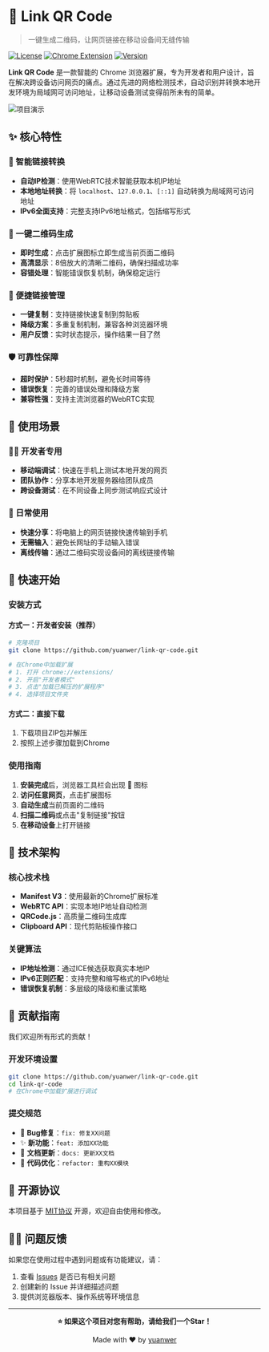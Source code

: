 # 🔗 Link QR Code

> 一键生成二维码，让网页链接在移动设备间无缝传输

[![License](https://img.shields.io/badge/license-MIT-blue.svg)](LICENSE)
[![Chrome Extension](https://img.shields.io/badge/Chrome-Extension-green.svg)](https://chrome.google.com/webstore/category/extensions)
[![Version](https://img.shields.io/badge/version-1.0-orange.svg)](https://github.com/yuanwer/link-qr-code)

**Link QR Code** 是一款智能的 Chrome 浏览器扩展，专为开发者和用户设计，旨在解决跨设备访问网页的痛点。通过先进的网络检测技术，自动识别并转换本地开发环境为局域网可访问地址，让移动设备测试变得前所未有的简单。

![项目演示](https://github.com/user-attachments/assets/d53f57f7-33ef-4502-91ad-2bd6563c3155)

## ✨ 核心特性

### 🚀 智能链接转换
- **自动IP检测**：使用WebRTC技术智能获取本机IP地址
- **本地地址转换**：将 `localhost`、`127.0.0.1`、`[::1]` 自动转换为局域网可访问地址
- **IPv6全面支持**：完整支持IPv6地址格式，包括缩写形式

### 📱 一键二维码生成
- **即时生成**：点击扩展图标立即生成当前页面二维码
- **高清显示**：8倍放大的清晰二维码，确保扫描成功率
- **容错处理**：智能错误恢复机制，确保稳定运行

### 🔄 便捷链接管理
- **一键复制**：支持链接快速复制到剪贴板
- **降级方案**：多重复制机制，兼容各种浏览器环境
- **用户反馈**：实时状态提示，操作结果一目了然

### 🛡️ 可靠性保障
- **超时保护**：5秒超时机制，避免长时间等待
- **错误恢复**：完善的错误处理和降级方案
- **兼容性强**：支持主流浏览器的WebRTC实现

## 🎯 使用场景

### 👨‍💻 开发者专用
- **移动端调试**：快速在手机上测试本地开发的网页
- **团队协作**：分享本地开发服务器给团队成员
- **跨设备测试**：在不同设备上同步测试响应式设计

### 📲 日常使用
- **快速分享**：将电脑上的网页链接快速传输到手机
- **无需输入**：避免长网址的手动输入错误
- **离线传输**：通过二维码实现设备间的离线链接传输

## 🚀 快速开始

### 安装方式

#### 方式一：开发者安装（推荐）
```bash
# 克隆项目
git clone https://github.com/yuanwer/link-qr-code.git

# 在Chrome中加载扩展
# 1. 打开 chrome://extensions/
# 2. 开启"开发者模式"
# 3. 点击"加载已解压的扩展程序"
# 4. 选择项目文件夹
```

#### 方式二：直接下载
1. 下载项目ZIP包并解压
2. 按照上述步骤加载到Chrome

### 使用指南

1. **安装完成**后，浏览器工具栏会出现 🔗 图标
2. **访问任意网页**，点击扩展图标
3. **自动生成**当前页面的二维码
4. **扫描二维码**或点击"复制链接"按钮
5. **在移动设备**上打开链接

## 🔧 技术架构

### 核心技术栈
- **Manifest V3**：使用最新的Chrome扩展标准
- **WebRTC API**：实现本地IP地址自动检测
- **QRCode.js**：高质量二维码生成库
- **Clipboard API**：现代剪贴板操作接口

### 关键算法
- **IP地址检测**：通过ICE候选获取真实本地IP
- **IPv6正则匹配**：支持完整和缩写格式的IPv6地址
- **错误恢复机制**：多层级的降级和重试策略

## 🤝 贡献指南

我们欢迎所有形式的贡献！

### 开发环境设置
```bash
git clone https://github.com/yuanwer/link-qr-code.git
cd link-qr-code
# 在Chrome中加载扩展进行调试
```

### 提交规范
- 🐛 **Bug修复**：`fix: 修复XX问题`
- ✨ **新功能**：`feat: 添加XX功能`
- 📝 **文档更新**：`docs: 更新XX文档`
- 🎨 **代码优化**：`refactor: 重构XX模块`

## 📄 开源协议

本项目基于 [MIT协议](LICENSE) 开源，欢迎自由使用和修改。

## 🙋‍♂️ 问题反馈

如果您在使用过程中遇到问题或有功能建议，请：

1. 查看 [Issues](https://github.com/yuanwer/link-qr-code/issues) 是否已有相关问题
2. 创建新的 Issue 并详细描述问题
3. 提供浏览器版本、操作系统等环境信息

---

<div align="center">

**⭐ 如果这个项目对您有帮助，请给我们一个Star！**

Made with ❤️ by [yuanwer](https://github.com/yuanwer)

</div>